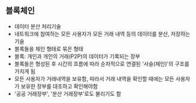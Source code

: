 ## 블록체인
- 데이터 분산 처리기술 
- 네트워크에 참여하는 모든 사용자가 모든 거래 내역 등의 데이터를 분산, 저장하는 기술
- 블록들을 체인 형태로 묶은 형태
- 블록: 개인과 개인의 거래(P2P)의 데이터가 기록되는 장부
- 블록들은 형성된 후 시간의 흐름에 따라 순차적으로 연결된 '사슬(체인)'의 구조를 가지게 됨
- 모든 사용자가 거래내역을 보유함, 따라서 거래 내역을 확인할 때에는 모든 사용자가 보유한 장부를 대조하고 확인해야함
- '공공 거래장부', '분산 거래장부'로도 불리기도 함 
